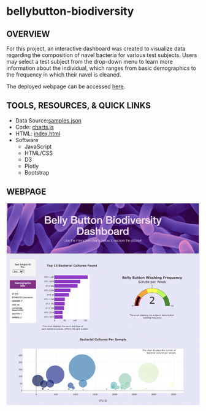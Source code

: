 # bellybutton-biodiversity

## OVERVIEW

For this project, an interactive dashboard was created to visualize data regarding the composition of navel bacteria for various test subjects. Users may select a test subject from the drop-down menu to learn more information about the individual, which ranges from basic demographics to the frequency in which their navel is cleaned.

The deployed webpage can be accessed [here](https://farwaali08.github.io/bellybutton-biodiversity/).

## TOOLS, RESOURCES, & QUICK LINKS

* Data Source:[samples.json](https://github.com/farwaali08/bellybutton-biodiversity/blob/2050fcd951c3897a25acdc5bf2de403d9c6b03ba/samples.json)
* Code: [charts.js](https://github.com/farwaali08/bellybutton-biodiversity/blob/2050fcd951c3897a25acdc5bf2de403d9c6b03ba/charts.js)
* HTML: [index.html](https://github.com/farwaali08/bellybutton-biodiversity/blob/2050fcd951c3897a25acdc5bf2de403d9c6b03ba/index.html)
* Software
  * JavaScript
  * HTML/CSS
  * D3
  * Plotly
  * Bootstrap

## WEBPAGE

![alt_text](https://github.com/farwaali08/bellybutton-biodiversity/blob/3c2aa9208d1d6a5d058da8c9d75c80668d067701/web_page.png)
